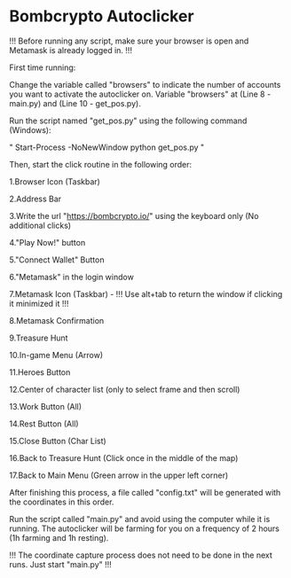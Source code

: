 # Bombcrypto Autoclicker

!!! Before running any script, make sure your browser is open and Metamask is already logged in. !!!

First time running:

Change the variable called "browsers" to indicate the number of accounts you want to activate the autoclicker on.
Variable "browsers" at (Line 8 - main.py) and (Line 10 - get_pos.py).

Run the script named "get_pos.py" using the following command (Windows):

" Start-Process -NoNewWindow python get_pos.py "

Then, start the click routine in the following order:

1.Browser Icon (Taskbar)

2.Address Bar

3.Write the url "https://bombcrypto.io/" using the keyboard only (No additional clicks)

4."Play Now!" button

5."Connect Wallet" Button

6."Metamask" in the login window

7.Metamask Icon (Taskbar) - !!! Use alt+tab to return the window if clicking it minimized it !!!

8.Metamask Confirmation

9.Treasure Hunt

10.In-game Menu (Arrow)

11.Heroes Button

12.Center of character list (only to select frame and then scroll)

13.Work Button (All)

14.Rest Button (All)

15.Close Button (Char List)

16.Back to Treasure Hunt (Click once in the middle of the map)

17.Back to Main Menu (Green arrow in the upper left corner)


After finishing this process, a file called "config.txt" will be generated with the coordinates in this order.

Run the script called "main.py" and avoid using the computer while it is running. The autoclicker will be farming for you on a frequency of 2 hours (1h farming and 1h resting).

!!! The coordinate capture process does not need to be done in the next runs. Just start "main.py" !!!
